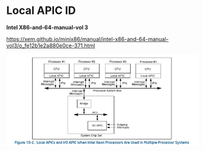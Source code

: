 # Local APIC ID 


**Intel X86-and-64-manual-vol 3**

https://xem.github.io/minix86/manual/intel-x86-and-64-manual-vol3/o_fe12b1e2a880e0ce-371.html


![](2023-05-01-16-00-45.png)